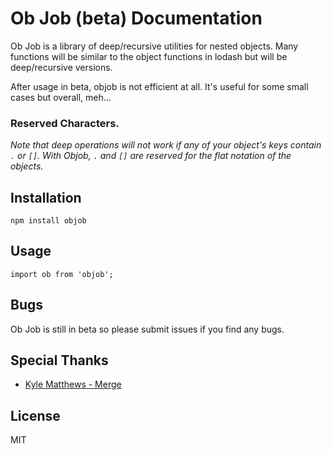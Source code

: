# Ob Job (beta) Documentation

Ob Job is a library of deep/recursive utilities for nested objects. Many functions will be similar to the object functions in lodash but will be deep/recursive versions.

After usage in beta, objob is not efficient at all. It's useful for some small cases but overall, meh...

### Reserved Characters.
*Note that deep operations will not work if any of your object's keys contain <code>.</code> or <code>[]</code>. With Objob, <code>.</code> and <code>[]</code> are reserved for the flat notation of the objects.*

## Installation
	npm install objob
	
## Usage
	import ob from 'objob';

## Bugs

Ob Job is still in beta so please submit issues if you find any bugs.

## Special Thanks

  * [Kyle Matthews - Merge](https://github.com/KyleAMathews/deepmerge)

## License
MIT
